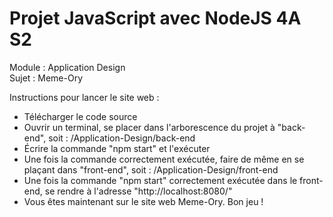 # Projet JavaScript avec NodeJS 4A S2  
Module : Application Design  
Sujet : Meme-Ory  

Instructions pour lancer le site web :  
- Télécharger le code source  
- Ouvrir un terminal, se placer dans l'arborescence du projet à "back-end", soit : /Application-Design/back-end  
- Écrire la commande "npm start" et l'exécuter  
- Une fois la commande correctement exécutée, faire de même en se plaçant dans "front-end", soit : /Application-Design/front-end  
- Une fois la commande "npm start" correctement exécutée dans le front-end, se rendre à l'adresse "http://localhost:8080/"  
- Vous êtes maintenant sur le site web Meme-Ory. Bon jeu !
 
